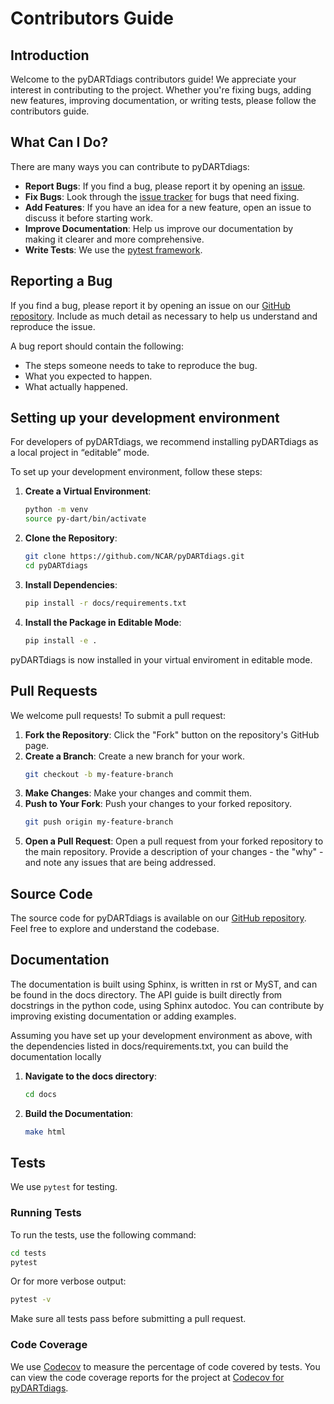 # Contributors Guide

## Introduction

Welcome to the pyDARTdiags contributors guide! We appreciate your interest in contributing to the project. 
Whether you're fixing bugs, adding new features, improving documentation, or writing tests, please follow
the contributors guide.

## What Can I Do?

There are many ways you can contribute to pyDARTdiags:
- **Report Bugs**: If you find a bug, please report it by opening an [issue](https://github.com/NCAR/pyDARTdiags/issues).
- **Fix Bugs**: Look through the [issue tracker](https://github.com/NCAR/pyDARTdiags/issues) for bugs that need fixing.
- **Add Features**: If you have an idea for a new feature, open an issue to discuss it before starting work.
- **Improve Documentation**: Help us improve our documentation by making it clearer and more comprehensive.
- **Write Tests**: We use the [pytest framework](https://docs.pytest.org/en/stable/).

## Reporting a Bug

If you find a bug, please report it by opening an issue on our [GitHub repository](https://github.com/NCAR/pyDARTdiags/issues). 
Include as much detail as necessary to help us understand and reproduce the issue.

A bug report should contain the following:

* The steps someone needs to take to reproduce the bug.
* What you expected to happen.
* What actually happened.

## Setting up your development environment

For developers of pyDARTdiags, we recommend installing pyDARTdiags as a local project in “editable” mode.

To set up your development environment, follow these steps:

1. **Create a Virtual Environment**:
    ```sh
    python -m venv 
    source py-dart/bin/activate 
    ```

2. **Clone the Repository**:
    ```sh
    git clone https://github.com/NCAR/pyDARTdiags.git
    cd pyDARTdiags
    ```

3. **Install Dependencies**:
    ```sh
    pip install -r docs/requirements.txt
    ```

4. **Install the Package in Editable Mode**:
    ```sh
    pip install -e .
    ```

pyDARTdiags is now installed in your virtual enviroment in editable mode.

## Pull Requests

We welcome pull requests! To submit a pull request:

1. **Fork the Repository**: Click the "Fork" button on the repository's GitHub page.
2. **Create a Branch**: Create a new branch for your work.
    ```sh
    git checkout -b my-feature-branch
    ```
3. **Make Changes**: Make your changes and commit them. 
4. **Push to Your Fork**: Push your changes to your forked repository.
    ```sh
    git push origin my-feature-branch
    ```
5. **Open a Pull Request**: Open a pull request from your forked repository to the main repository. Provide a 
description of your changes - the "why" - and note any issues that are being addressed. 

## Source Code

The source code for pyDARTdiags is available on our [GitHub repository](https://github.com/NCAR/pyDARTdiags). Feel free to explore and understand the codebase.

## Documentation

The documentation is built using Sphinx, is written in rst or MyST, and can be found in the docs
directory.
The API guide is built directly from docstrings in the python code, using Sphinx autodoc.
You can contribute by improving existing documentation or adding examples. 

Assuming you have set up your development environment as above, with the dependencies listed
in docs/requirements.txt, you can build the documentation locally

1. **Navigate to the docs directory**:
    ```sh
    cd docs
    ```

2. **Build the Documentation**:
    ```sh
    make html
    ```

## Tests

We use `pytest` for testing.

### Running Tests

To run the tests, use the following command:

```sh
cd tests
pytest
```

Or for more verbose output:

```sh
pytest -v
```

Make sure all tests pass before submitting a pull request.

### Code Coverage

We use [Codecov](https://about.codecov.io/) to measure the percentage of code covered by tests. 
You can view the code coverage reports for the project at [Codecov for pyDARTdiags](https://app.codecov.io/gh/NCAR/pyDARTdiags).